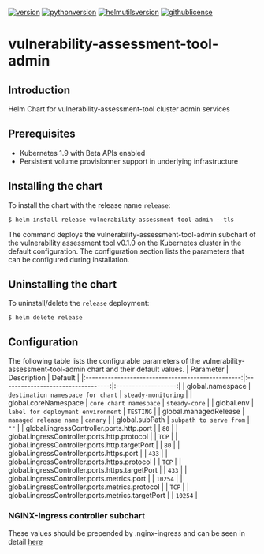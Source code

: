 
[![version](https://img.shields.io/badge/version-v0.1.0-brightgreen.svg)](https://shields.io/)  [![pythonversion](https://img.shields.io/badge/python-3.7-green.svg)](https://shields.io/)  [![helmutilsversion](https://img.shields.io/badge/helmutilsversion-0.1.2-orange.svg)](https://shields.io/)  [![githublicense](https://img.shields.io/badge/license-Apache_2.0-blue.svg)](https://shields.io/)

# vulnerability-assessment-tool-admin

## Introduction
Helm Chart for vulnerability-assessment-tool cluster admin services

## Prerequisites
- Kubernetes 1.9 with Beta APIs enabled
- Persistent volume provisionner support in underlying infrastructure

## Installing the chart
To install the chart with the release name `release`:
```console
$ helm install release vulnerability-assessment-tool-admin --tls
```

The command deploys the vulnerability-assessment-tool-admin subchart of the vulnerability assessment tool v0.1.0
on the Kubernetes cluster in the default configuration. The configuration section lists
the parameters that can be configured during installation.

## Uninstalling the chart
To uninstall/delete the `release` deployment:
```console
$ helm delete release
```

## Configuration
The following table lists the configurable parameters of the vulnerability-assessment-tool-admin chart and their default values.
|                     Parameter                     |            Description             |       Default       |
|:-------------------------------------------------:|:----------------------------------:|:-------------------:|
|                 global.namespace                  | `destination namespace for chart`  | `steady-monitoring` |
|               global.coreNamespace                |       `core chart namespace`       |    `steady-core`    |
|                    global.env                     | `label for deployment environment` |      `TESTING`      |
|               global.managedRelease               |       `managed release name`       |      `canary`       |
|                  global.subPath                   |      `subpath to serve from`       |        `""`         |
|     global.ingressController.ports.http.port      |                                    |        `80`         |
|   global.ingressController.ports.http.protocol    |                                    |        `TCP`        |
|  global.ingressController.ports.http.targetPort   |                                    |        `80`         |
|     global.ingressController.ports.https.port     |                                    |        `433`        |
|   global.ingressController.ports.https.protocol   |                                    |        `TCP`        |
|  global.ingressController.ports.https.targetPort  |                                    |        `433`        |
|    global.ingressController.ports.metrics.port    |                                    |       `10254`       |
|  global.ingressController.ports.metrics.protocol  |                                    |        `TCP`        |
| global.ingressController.ports.metrics.targetPort |                                    |       `10254`       |


### NGINX-Ingress controller subchart
These values should be prepended by .nginx-ingress and can be seen in detail [here](charts/nginx-ingress/README.md)
